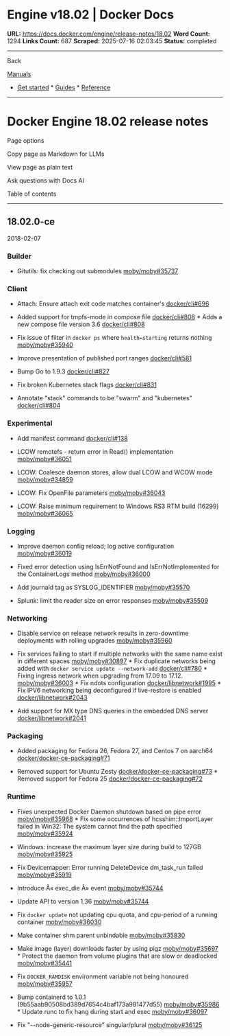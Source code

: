 # Engine v18.02 | Docker Docs

**URL:** https://docs.docker.com/engine/release-notes/18.02
**Word Count:** 1294
**Links Count:** 687
**Scraped:** 2025-07-16 02:03:45
**Status:** completed

---

Back

[Manuals](https://docs.docker.com/manuals/)

  * [Get started](https://docs.docker.com/get-started/)   * [Guides](https://docs.docker.com/guides/)   * [Reference](https://docs.docker.com/reference/)

* * *

# Docker Engine 18.02 release notes

Page options

Copy page as Markdown for LLMs

View page as plain text

Ask questions with Docs AI

Table of contents

* * *

## 18.02.0-ce

2018-02-07

### Builder

  * Gitutils: fix checking out submodules [moby/moby\#35737](https://github.com/moby/moby/pull/35737)

### Client

  * Attach: Ensure attach exit code matches container's [docker/cli\#696](https://github.com/docker/cli/pull/696)

  * Added support for tmpfs-mode in compose file [docker/cli\#808](https://github.com/docker/cli/pull/808)   * Adds a new compose file version 3.6 [docker/cli\#808](https://github.com/docker/cli/pull/808)

  * Fix issue of filter in `docker ps` where `health=starting` returns nothing [moby/moby\#35940](https://github.com/moby/moby/pull/35940)

  * Improve presentation of published port ranges [docker/cli\#581](https://github.com/docker/cli/pull/581)

  * Bump Go to 1.9.3 [docker/cli\#827](https://github.com/docker/cli/pull/827)

  * Fix broken Kubernetes stack flags [docker/cli\#831](https://github.com/docker/cli/pull/831)

  * Annotate "stack" commands to be "swarm" and "kubernetes" [docker/cli\#804](https://github.com/docker/cli/pull/804)

### Experimental

  * Add manifest command [docker/cli\#138](https://github.com/docker/cli/pull/138)

  * LCOW remotefs - return error in Read\(\) implementation [moby/moby\#36051](https://github.com/moby/moby/pull/36051)

  * LCOW: Coalesce daemon stores, allow dual LCOW and WCOW mode [moby/moby\#34859](https://github.com/moby/moby/pull/34859)

  * LCOW: Fix OpenFile parameters [moby/moby\#36043](https://github.com/moby/moby/pull/36043)

  * LCOW: Raise minimum requirement to Windows RS3 RTM build \(16299\) [moby/moby\#36065](https://github.com/moby/moby/pull/36065)

### Logging

  * Improve daemon config reload; log active configuration [moby/moby\#36019](https://github.com/moby/moby/pull/36019)

  * Fixed error detection using IsErrNotFound and IsErrNotImplemented for the ContainerLogs method [moby/moby\#36000](https://github.com/moby/moby/pull/36000)

  * Add journald tag as SYSLOG\_IDENTIFIER [moby/moby\#35570](https://github.com/moby/moby/pull/35570)

  * Splunk: limit the reader size on error responses [moby/moby\#35509](https://github.com/moby/moby/pull/35509)

### Networking

  * Disable service on release network results in zero-downtime deployments with rolling upgrades [moby/moby\#35960](https://github.com/moby/moby/pull/35960)

  * Fix services failing to start if multiple networks with the same name exist in different spaces [moby/moby\#30897](https://github.com/moby/moby/pull/30897)   * Fix duplicate networks being added with `docker service update --network-add` [docker/cli\#780](https://github.com/docker/cli/pull/780)   * Fixing ingress network when upgrading from 17.09 to 17.12. [moby/moby\#36003](https://github.com/moby/moby/pull/36003)   * Fix ndots configuration [docker/libnetwork\#1995](https://github.com/docker/libnetwork/pull/1995)   * Fix IPV6 networking being deconfigured if live-restore is enabled [docker/libnetwork\#2043](https://github.com/docker/libnetwork/pull/2043)

  * Add support for MX type DNS queries in the embedded DNS server [docker/libnetwork\#2041](https://github.com/docker/libnetwork/pull/2041)

### Packaging

  * Added packaging for Fedora 26, Fedora 27, and Centos 7 on aarch64 [docker/docker-ce-packaging\#71](https://github.com/docker/docker-ce-packaging/pull/71)

  * Removed support for Ubuntu Zesty [docker/docker-ce-packaging\#73](https://github.com/docker/docker-ce-packaging/pull/73)   * Removed support for Fedora 25 [docker/docker-ce-packaging\#72](https://github.com/docker/docker-ce-packaging/pull/72)

### Runtime

  * Fixes unexpected Docker Daemon shutdown based on pipe error [moby/moby\#35968](https://github.com/moby/moby/pull/35968)   * Fix some occurrences of hcsshim::ImportLayer failed in Win32: The system cannot find the path specified [moby/moby\#35924](https://github.com/moby/moby/pull/35924)

  * Windows: increase the maximum layer size during build to 127GB [moby/moby\#35925](https://github.com/moby/moby/pull/35925)

  * Fix Devicemapper: Error running DeleteDevice dm\_task\_run failed [moby/moby\#35919](https://github.com/moby/moby/pull/35919)

  * Introduce Â« exec\_die Â» event [moby/moby\#35744](https://github.com/moby/moby/pull/35744)

  * Update API to version 1.36 [moby/moby\#35744](https://github.com/moby/moby/pull/35744)

  * Fix `docker update` not updating cpu quota, and cpu-period of a running container [moby/moby\#36030](https://github.com/moby/moby/pull/36030)

  * Make container shm parent unbindable [moby/moby\#35830](https://github.com/moby/moby/pull/35830)

  * Make image \(layer\) downloads faster by using pigz [moby/moby\#35697](https://github.com/moby/moby/pull/35697)   * Protect the daemon from volume plugins that are slow or deadlocked [moby/moby\#35441](https://github.com/moby/moby/pull/35441)

  * Fix `DOCKER_RAMDISK` environment variable not being honoured [moby/moby\#35957](https://github.com/moby/moby/pull/35957)

  * Bump containerd to 1.0.1 \(9b55aab90508bd389d7654c4baf173a981477d55\) [moby/moby\#35986](https://github.com/moby/moby/pull/35986)   * Update runc to fix hang during start and exec [moby/moby\#36097](https://github.com/moby/moby/pull/36097)

  * Fix "--node-generic-resource" singular/plural [moby/moby\#36125](https://github.com/moby/moby/pull/36125)